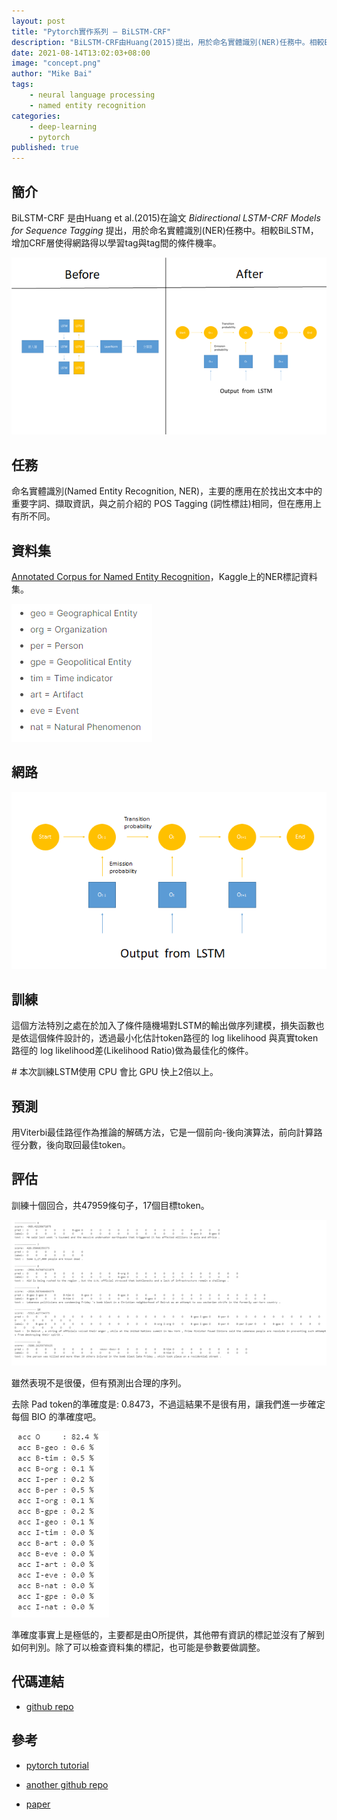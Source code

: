 ```yaml
---
layout: post
title: "Pytorch實作系列 — BiLSTM-CRF"
description: "BiLSTM-CRF由Huang(2015)提出，用於命名實體識別(NER)任務中。相較BiLSTM，增加CRF層使得網路得以學習tag與tag間的條件機率"
date: 2021-08-14T13:02:03+08:00
image: "concept.png"
author: "Mike Bai"
tags:
    - neural language processing
    - named entity recognition
categories:
    - deep-learning
    - pytorch
published: true
---
```


## 簡介

BiLSTM-CRF 是由Huang et al.(2015)在論文 *Bidirectional LSTM-CRF Models for Sequence Tagging* 提出，用於命名實體識別(NER)任務中。相較BiLSTM，增加CRF層使得網路得以學習tag與tag間的條件機率。

![概念](concept.png)

## 任務

命名實體識別(Named Entity Recognition, NER)，主要的應用在於找出文本中的重要字詞、擷取資訊，與之前介紹的 POS Tagging (詞性標註)相同，但在應用上有所不同。


## 資料集

[Annotated Corpus for Named Entity Recognition](https://www.kaggle.com/abhinavwalia95/entity-annotated-corpus)，Kaggle上的NER標記資料集。

![標籤](tag.png)

## 網路

![網路架構](network.png)


##  訓練

這個方法特別之處在於加入了條件隨機場對LSTM的輸出做序列建模，損失函數也是依這個條件設計的，透過最小化估計token路徑的 log likelihood 與真實token路徑的 log likelihood差(Likelihood Ratio)做為最佳化的條件。

\# 本次訓練LSTM使用 CPU 會比 GPU 快上2倍以上。

## 預測

用Viterbi最佳路徑作為推論的解碼方法，它是一個前向-後向演算法，前向計算路徑分數，後向取回最佳token。

##  評估

訓練十個回合，共47959條句子，17個目標token。

![預測結果](pred1.png)


雖然表現不是很優，但有預測出合理的序列。

去除 Pad token的準確度是: 0.8473，不過這結果不是很有用，讓我們進一步確定每個 BIO 的準確度吧。

![準確度](pred2.png)


準確度事實上是極低的，主要都是由O所提供，其他帶有資訊的標記並沒有了解到如何判別。除了可以檢查資料集的標記，也可能是參數要做調整。

## 代碼連結

* [github repo](https://github.com/gitE0Z9/classical-network-series)

## 參考

* [pytorch tutorial](https://pytorch.org/tutorials/beginner/nlp/advanced_tutorial.html)

* [another github repo](https://github.com/SkyAndCloud/bilstm_crf_sequence_labeling_pytorch)

* [paper](https://arxiv.org/abs/1508.01991)